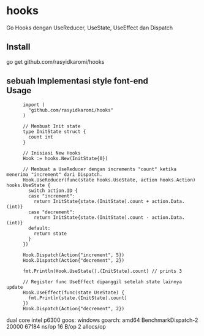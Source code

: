 # hooks
Go Hooks dengan UseReducer, UseState, UseEffect dan Dispatch

Install
---------------
go get github.com/rasyidkaromi/hooks
        
        
        
sebuah Implementasi style font-end        
Usage
---------------

          import (
            "github.com/rasyidkaromi/hooks"
          )

          // Membuat Init state
          type InitState struct {
            count int
          }

          // Inisiasi New Hooks
          Hook := hooks.New(InitState{0})

          // Membuat a UseReducer dengan increments "count" ketika menerima "increment" dari Dispatch. 
          Hook.UseReducer(func(state hooks.UseState, action hooks.Action) hooks.UseState {
            switch action.ID {
            case "increment":
              return InitState{state.(InitState).count + action.Data.(int)}
            case "decrement":
              return InitState{state.(InitState).count - action.Data.(int)}
            default:
              return state
            }
          })

          Hook.Dispatch(Action{"increment", 5})
          Hook.Dispatch(Action{"decrement", 2})

          fmt.Println(Hook.UseState().(InitState).count) // prints 3

          // Register func UseEffect dipanggil setelah state lainnya update
          Hook.UseEffect(func(state UseState) {
            fmt.Println(state.(InitState).count)
          })
          Hook.Dispatch(Action{"decrement", 2})




dual core intel p6300 
goos: windows
goarch: amd64
BenchmarkDispatch-2 
 20000	     67184 ns/op	      16 B/op	       2 allocs/op
